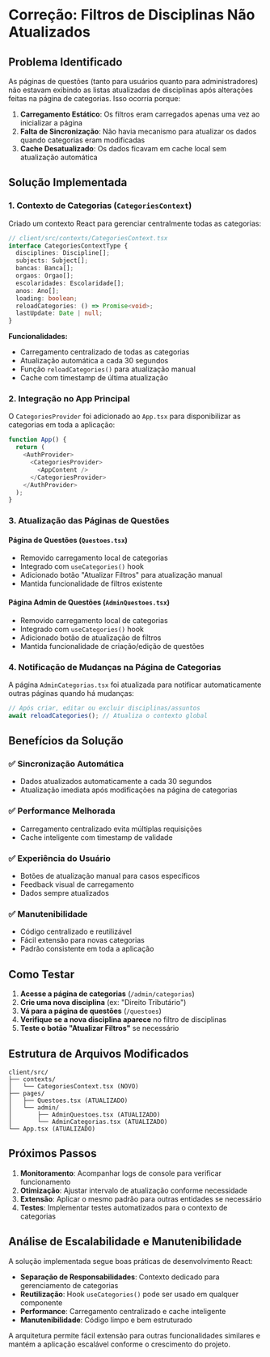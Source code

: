 # Correção: Filtros de Disciplinas Não Atualizados

## Problema Identificado

As páginas de questões (tanto para usuários quanto para administradores) não estavam exibindo as listas atualizadas de disciplinas após alterações feitas na página de categorias. Isso ocorria porque:

1. **Carregamento Estático**: Os filtros eram carregados apenas uma vez ao inicializar a página
2. **Falta de Sincronização**: Não havia mecanismo para atualizar os dados quando categorias eram modificadas
3. **Cache Desatualizado**: Os dados ficavam em cache local sem atualização automática

## Solução Implementada

### 1. Contexto de Categorias (`CategoriesContext`)

Criado um contexto React para gerenciar centralmente todas as categorias:

```typescript
// client/src/contexts/CategoriesContext.tsx
interface CategoriesContextType {
  disciplines: Discipline[];
  subjects: Subject[];
  bancas: Banca[];
  orgaos: Orgao[];
  escolaridades: Escolaridade[];
  anos: Ano[];
  loading: boolean;
  reloadCategories: () => Promise<void>;
  lastUpdate: Date | null;
}
```

**Funcionalidades:**
- Carregamento centralizado de todas as categorias
- Atualização automática a cada 30 segundos
- Função `reloadCategories()` para atualização manual
- Cache com timestamp de última atualização

### 2. Integração no App Principal

O `CategoriesProvider` foi adicionado ao `App.tsx` para disponibilizar as categorias em toda a aplicação:

```typescript
function App() {
  return (
    <AuthProvider>
      <CategoriesProvider>
        <AppContent />
      </CategoriesProvider>
    </AuthProvider>
  );
}
```

### 3. Atualização das Páginas de Questões

#### Página de Questões (`Questoes.tsx`)
- Removido carregamento local de categorias
- Integrado com `useCategories()` hook
- Adicionado botão "Atualizar Filtros" para atualização manual
- Mantida funcionalidade de filtros existente

#### Página Admin de Questões (`AdminQuestoes.tsx`)
- Removido carregamento local de categorias
- Integrado com `useCategories()` hook
- Adicionado botão de atualização de filtros
- Mantida funcionalidade de criação/edição de questões

### 4. Notificação de Mudanças na Página de Categorias

A página `AdminCategorias.tsx` foi atualizada para notificar automaticamente outras páginas quando há mudanças:

```typescript
// Após criar, editar ou excluir disciplinas/assuntos
await reloadCategories(); // Atualiza o contexto global
```

## Benefícios da Solução

### ✅ **Sincronização Automática**
- Dados atualizados automaticamente a cada 30 segundos
- Atualização imediata após modificações na página de categorias

### ✅ **Performance Melhorada**
- Carregamento centralizado evita múltiplas requisições
- Cache inteligente com timestamp de validade

### ✅ **Experiência do Usuário**
- Botões de atualização manual para casos específicos
- Feedback visual de carregamento
- Dados sempre atualizados

### ✅ **Manutenibilidade**
- Código centralizado e reutilizável
- Fácil extensão para novas categorias
- Padrão consistente em toda a aplicação

## Como Testar

1. **Acesse a página de categorias** (`/admin/categorias`)
2. **Crie uma nova disciplina** (ex: "Direito Tributário")
3. **Vá para a página de questões** (`/questoes`)
4. **Verifique se a nova disciplina aparece** no filtro de disciplinas
5. **Teste o botão "Atualizar Filtros"** se necessário

## Estrutura de Arquivos Modificados

```
client/src/
├── contexts/
│   └── CategoriesContext.tsx (NOVO)
├── pages/
│   ├── Questoes.tsx (ATUALIZADO)
│   └── admin/
│       ├── AdminQuestoes.tsx (ATUALIZADO)
│       └── AdminCategorias.tsx (ATUALIZADO)
└── App.tsx (ATUALIZADO)
```

## Próximos Passos

1. **Monitoramento**: Acompanhar logs de console para verificar funcionamento
2. **Otimização**: Ajustar intervalo de atualização conforme necessidade
3. **Extensão**: Aplicar o mesmo padrão para outras entidades se necessário
4. **Testes**: Implementar testes automatizados para o contexto de categorias

## Análise de Escalabilidade e Manutenibilidade

A solução implementada segue boas práticas de desenvolvimento React:

- **Separação de Responsabilidades**: Contexto dedicado para gerenciamento de categorias
- **Reutilização**: Hook `useCategories()` pode ser usado em qualquer componente
- **Performance**: Carregamento centralizado e cache inteligente
- **Manutenibilidade**: Código limpo e bem estruturado

A arquitetura permite fácil extensão para outras funcionalidades similares e mantém a aplicação escalável conforme o crescimento do projeto.
